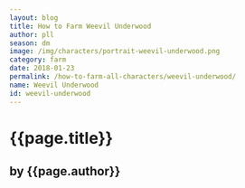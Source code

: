 ```yaml
---
layout: blog
title: How to Farm Weevil Underwood
author: pll
season: dm
image: /img/characters/portrait-weevil-underwood.png
category: farm
date: 2018-01-23
permalink: /how-to-farm-all-characters/weevil-underwood/
name: Weevil Underwood
id: weevil-underwood
---
```


# {{page.title}}
## by {{page.author}}